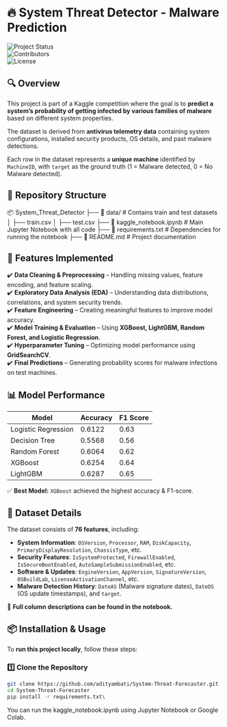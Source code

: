 # 🔥 System Threat Detector - Malware Prediction  

![Project Status](https://img.shields.io/badge/Status-Active-green)  
![Contributors](https://img.shields.io/badge/Contributors-1-blue)  
![License](https://img.shields.io/badge/License-MIT-lightgrey)  

## 🔍 Overview  

This project is part of a Kaggle competition where the goal is to **predict a system’s probability of getting infected by various families of malware** based on different system properties.  

The dataset is derived from **antivirus telemetry data** containing system configurations, installed security products, OS details, and past malware detections.  

Each row in the dataset represents a **unique machine** identified by `MachineID`, with `target` as the ground truth (1 = Malware detected, 0 = No Malware detected).  

## 📂 Repository Structure  
📦 System_Threat_Detector ├── 📂 data/ # Contains train and test datasets │ ├── train.csv
│ ├── test.csv
├── 📜 kaggle_notebook.ipynb # Main Jupyter Notebook with all code
├── 📜 requirements.txt # Dependencies for running the notebook
├── 📜 README.md # Project documentation


## 🚀 Features Implemented  

✔️ **Data Cleaning & Preprocessing** – Handling missing values, feature encoding, and feature scaling.  
✔️ **Exploratory Data Analysis (EDA)** – Understanding data distributions, correlations, and system security trends.  
✔️ **Feature Engineering** – Creating meaningful features to improve model accuracy.  
✔️ **Model Training & Evaluation** – Using **XGBoost, LightGBM, Random Forest, and Logistic Regression**.  
✔️ **Hyperparameter Tuning** – Optimizing model performance using **GridSearchCV**.  
✔️ **Final Predictions** – Generating probability scores for malware infections on test machines.  

## 📊 Model Performance  

| Model          | Accuracy | F1 Score |
|---------------|---------|----------|
| Logistic Regression | 0.6122 | 0.63 |
| Decision Tree | 0.5568 | 0.56 |
| Random Forest | 0.6064 | 0.62 |
| XGBoost | 0.6254 | 0.64 |
| LightGBM | 0.6287 | 0.65 |

✅ **Best Model:** `XGBoost` achieved the highest accuracy & F1-score.

## 🔎 Dataset Details  

The dataset consists of **76 features**, including:  

- **System Information**: `OSVersion`, `Processor`, `RAM`, `DiskCapacity`, `PrimaryDisplayResolution`, `ChassisType`, etc.  
- **Security Features**: `IsSystemProtected`, `FirewallEnabled`, `IsSecureBootEnabled`, `AutoSampleSubmissionEnabled`, etc.  
- **Software & Updates**: `EngineVersion`, `AppVersion`, `SignatureVersion`, `OSBuildLab`, `LicenseActivationChannel`, etc.  
- **Malware Detection History**: `DateAS` (Malware signature dates), `DateOS` (OS update timestamps), and `target`.  

📌 **Full column descriptions can be found in the notebook.**  

## 📦 Installation & Usage  

To **run this project locally**, follow these steps:

### 1️⃣ Clone the Repository  
```bash
git clone https://github.com/adityambati/System-Threat-Forecaster.git
cd System-Threat-Forecaster
pip install -r requirements.txt\
```
You can run the kaggle_notebook.ipynb using Jupyter Notebook or Google Colab.
